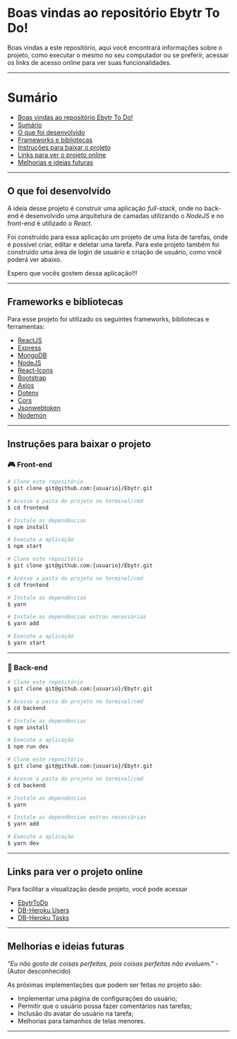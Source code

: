 # Boas vindas ao repositório Ebytr To Do!

Boas vindas a este repositório, aqui você encontrará informações sobre o projeto, como executar o mesmo no seu computador ou se preferir, acessar os links de acesso online para ver suas funcionalidades.

---


# Sumário

- [Boas vindas ao repositório Ebytr To Do!](#boas-vindas-ao-repositório-ebytr-to-do)
- [Sumário](#sumário)
- [O que foi desenvolvido](#o-que-foi-desenvolvido)
- [Frameworks e bibliotecas](#frameworks-e-bibliotecas)
- [Instruções para baixar o projeto](#instruções-para-baixar-o-projeto)
- [Links para ver o projeto online](#links-para-ver-o-projeto-online)
- [Melhorias e ideias futuras](#melhorias-e-ideias-futuras)

---


## O que foi desenvolvido

A ideia desse projeto é construir uma aplicação _full-stack_, onde no back-end é desenvolvido uma arquitetura de camadas utilizando o _NodeJS_ e no front-end é utilizado o _React_.

Foi construído para essa aplicação um projeto de uma lista de tarefas, onde é possível criar, editar e deletar uma tarefa. Para este projeto também foi construído uma área de login de usuário e criação de usuário, como você poderá ver abaixo.


Espero que vocês gostem dessa aplicação!!!

---


## Frameworks e bibliotecas

Para esse projeto foi utilizado os seguintes frameworks, bibliotecas e ferramentas:

  - [ReactJS](https://pt-br.reactjs.org/)
  - [Express](https://expressjs.com/pt-br/")
  - [MongoDB](https://www.mongodb.com/)
  - [NodeJS](https://nodejs.org/en/)
  - [React-Icons](https://react-icons.github.io/react-icons/)
  - [Bootstrap](https://getbootstrap.com/)
  - [Axios](https://axios-http.com/docs/intro)
  - [Dotenv](https://www.npmjs.com/package/dotenv)
  - [Cors](https://www.npmjs.com/package/cors)
  - [Jsonwebtoken](https://www.npmjs.com/package/jsonwebtoken)
  - [Nodemon](https://www.npmjs.com/package/nodemon)

---


## Instruções para baixar o projeto


### 🎮 Front-end


```bash
# Clone este repositório
$ git clone git@github.com:{usuario}/Ebytr.git

# Acesse a pasta do projeto no terminal/cmd
$ cd frontend

# Instale as dependências
$ npm install

# Execute a aplicação
$ npm start

```


```bash
# Clone este repositório
$ git clone git@github.com:{usuario}/Ebytr.git

# Acesse a pasta do projeto no terminal/cmd
$ cd frontend

# Instale as dependências
$ yarn

# Instale as dependências extras necessárias
$ yarn add

# Execute a aplicação
$ yarn start

```
---


### 🎲 Back-end


```bash
# Clone este repositório
$ git clone git@github.com:{usuario}/Ebytr.git

# Acesse a pasta do projeto no terminal/cmd
$ cd backend

# Instale as dependências
$ npm install

# Execute a aplicação
$ npm run dev

```


```bash
# Clone este repositório
$ git clone git@github.com:{usuario}/Ebytr.git

# Acesse a pasta do projeto no terminal/cmd
$ cd backend

# Instale as dependências
$ yarn

# Instale as dependências extras necessárias
$ yarn add

# Execute a aplicação
$ yarn dev

```
---


## Links para ver o projeto online

Para facilitar a visualização desde projeto, você pode acessar 

  - [EbytrToDo](https://ebytrtodo.netlify.app/)
  - [DB-Heroku Users](https://ebytrtodo.herokuapp.com/users)
  - [DB-Heroku Tasks](https://ebytrtodo.herokuapp.com/tasks)

---


## Melhorias e ideias futuras

_"Eu não gosto de coisas perfeitas, pois coisas perfeitas não evoluem."_ - (Autor desconhecido)

As próximas implementações que podem ser feitas no projeto são: 

  - Implementar uma página de configurações do usuário;
  - Permitir que o usuário possa fazer comentários nas tarefas;
  - Inclusão do avatar do usuário na tarefa;
  - Melhorias para tamanhos de telas menores.

---

